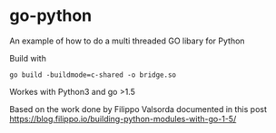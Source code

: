 # go-python
An example of how to do a multi threaded GO libary for Python

Build with 

`go build -buildmode=c-shared -o bridge.so`

Workes with Python3 and go >1.5


Based on the work done by Filippo Valsorda documented in this post https://blog.filippo.io/building-python-modules-with-go-1-5/

